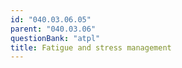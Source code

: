 ```yaml
---
id: "040.03.06.05"
parent: "040.03.06"
questionBank: "atpl"
title: Fatigue and stress management
---
```

